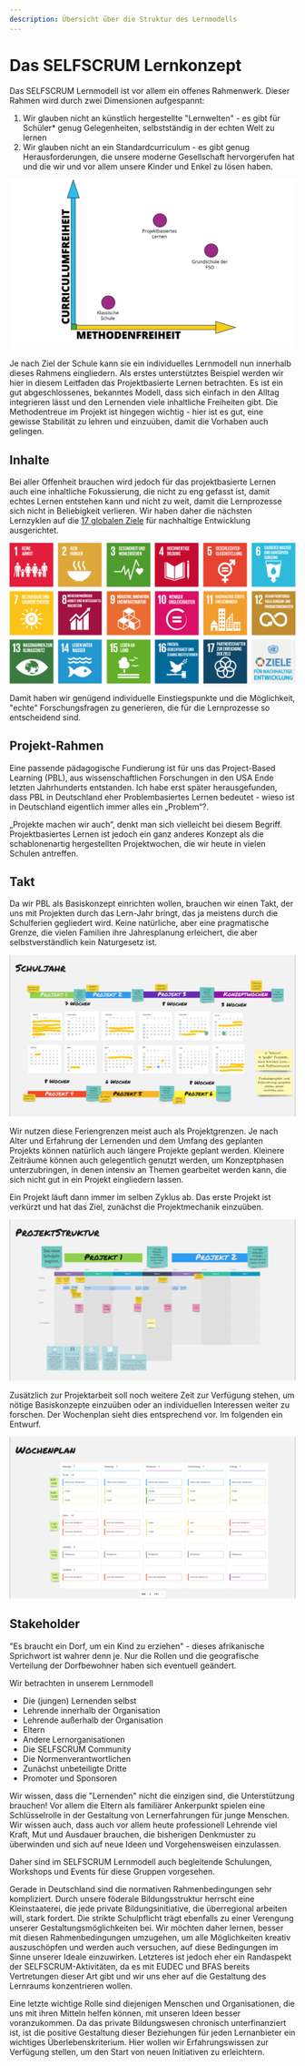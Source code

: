 ```yaml
---
description: Übersicht über die Struktur des Lernmodells
---
```


# Das SELFSCRUM Lernkonzept

Das SELFSCRUM Lernmodell ist vor allem ein offenes Rahmenwerk. Dieser Rahmen wird durch zwei Dimensionen aufgespannt:

1. Wir glauben nicht an künstlich hergestellte "Lernwelten" - es gibt für Schüler\* genug Gelegenheiten, selbstständig in der echten Welt zu lernen
2. Wir glauben nicht an ein Standardcurriculum - es gibt genug Herausforderungen, die unsere moderne Gesellschaft hervorgerufen hat und die wir und vor allem unsere Kinder und Enkel zu lösen haben.

![Rahmen des Lernmodells](../.gitbook/assets/rahmen.png)

Je nach Ziel der Schule kann sie ein individuelles Lernmodell nun innerhalb dieses Rahmens eingliedern. Als erstes unterstütztes Beispiel werden wir hier in diesem Leitfaden das Projektbasierte Lernen betrachten. Es ist ein gut abgeschlossenes, bekanntes Modell, dass sich einfach in den Alltag integrieren lässt und den Lernenden viele inhaltliche Freiheiten gibt. Die Methodentreue im Projekt ist hingegen wichtig - hier ist es gut, eine gewisse Stabilität zu lehren und einzuüben, damit die Vorhaben auch gelingen.

## Inhalte

Bei aller Offenheit brauchen wird jedoch für das projektbasierte Lernen auch eine inhaltliche Fokussierung, die nicht zu eng gefasst ist, damit echtes Lernen entstehen kann und  nicht zu weit, damit die Lernprozesse sich nicht in Beliebigkeit verlieren. Wir haben daher die nächsten Lernzyklen auf die [17 globalen Ziele](https://17ziele.de/) für nachhaltige Entwicklung ausgerichtet.

![Die 17 Ziele f&#xFC;r nachhaltige Entwicklung](../.gitbook/assets/grafik.png)

Damit haben wir genügend individuelle Einstiegspunkte und die Möglichkeit, "echte" Forschungsfragen zu generieren, die für die Lernprozesse so entscheidend sind.

## Projekt-Rahmen

Eine passende pädagogische Fundierung ist für uns das Project-Based Learning \(PBL\), aus wissenschaftlichen Forschungen in den USA Ende letzten Jahrhunderts entstanden. Ich habe erst später herausgefunden, dass PBL in Deutschland eher Problembasiertes Lernen bedeutet - wieso ist in Deutschland eigentlich immer alles ein „Problem“?.

„Projekte machen wir auch“, denkt man sich vielleicht bei diesem Begriff. Projektbasiertes Lernen ist jedoch ein ganz anderes Konzept als die schablonenartig hergestellten Projektwochen, die wir heute in vielen Schulen antreffen.

## Takt

Da wir PBL als Basiskonzept einrichten wollen, brauchen wir einen Takt, der uns mit Projekten durch das Lern-Jahr bringt, das ja meistens durch die Schulferien gegliedert wird. Keine natürliche, aber eine pragmatische Grenze, die vielen Familien ihre Jahresplanung erleichert, die aber selbstverständlich kein Naturgesetz ist.

![Beispielkalender f&#xFC;r einen PBL-Takt](../.gitbook/assets/kalender.png)

Wir nutzen diese Feriengrenzen meist auch als Projektgrenzen. Je nach Alter und Erfahrung der Lernenden und dem Umfang des geplanten Projekts können natürlich auch längere Projekte geplant werden. Kleinere Zeiträume können auch gelegentlich genutzt werden, um Konzeptphasen unterzubringen, in denen intensiv an Themen gearbeitet werden kann, die sich nicht gut in ein Projekt eingliedern lassen.

Ein Projekt läuft dann immer im selben Zyklus ab. Das erste Projekt ist verkürzt und hat das Ziel, zunächst die Projektmechanik einzuüben.

![Grobentwurf f&#xFC;r das erste Projekt](../.gitbook/assets/project_structure.png)

Zusätzlich zur Projektarbeit soll noch weitere Zeit zur Verfügung stehen, um nötige Basiskonzepte einzuüben oder an individuellen Interessen weiter zu forschen. Der Wochenplan sieht dies entsprechend vor. Im folgenden ein Entwurf.

![Grobentwurf f&#xFC;r einen Wochenplan](../.gitbook/assets/wochenplan.png)

## Stakeholder

"Es braucht ein Dorf, um ein Kind zu erziehen" - dieses afrikanische Sprichwort ist wahrer denn je. Nur die Rollen und die geografische Verteilung der Dorfbewohner haben sich eventuell geändert.

Wir betrachten in unserem Lernmodell

* Die \(jungen\) Lernenden selbst
* Lehrende innerhalb der Organisation
* Lehrende außerhalb der Organisation
* Eltern
* Andere Lernorganisationen
* Die SELFSCRUM Community
* Die Normenverantwortlichen
* Zunächst unbeteiligte Dritte
* Promoter und Sponsoren

Wir wissen, dass die "Lernenden" nicht die einzigen sind, die Unterstützung brauchen! Vor allem die Eltern als familiärer Ankerpunkt spielen eine Schlüsselrolle in der Gestaltung von Lernerfahrungen für junge Menschen. Wir wissen auch, dass auch vor allem heute professionell Lehrende viel Kraft, Mut und Ausdauer brauchen, die bisherigen Denkmuster zu überwinden und sich auf neue Ideen und Vorgehensweisen einzulassen.

Daher sind im SELFSCRUM Lernmodell auch begleitende Schulungen, Workshops und Events für diese Gruppen vorgesehen.

Gerade in Deutschland sind die normativen Rahmenbedingungen sehr kompliziert. Durch unsere föderale Bildungsstruktur herrscht eine Kleinstaaterei, die jede private Bildungsinitiative, die überregional arbeiten will, stark fordert. Die strikte Schulpflicht trägt ebenfalls zu einer Verengung unserer Gestaltungsmöglichkeiten bei. Wir möchten daher lernen, besser mit diesen Rahmenbedingungen umzugehen, um alle Möglichkeiten kreativ auszuschöpfen und werden auch versuchen, auf diese Bedingungen im Sinne unserer Ideale einzuwirken. Letzteres ist jedoch eher ein Randaspekt der SELFSCRUM-Aktivitäten, da es mit EUDEC und BFAS bereits Vertretungen dieser Art gibt und wir uns eher auf die Gestaltung des Lernraums konzentrieren wollen.

Eine letzte wichtige Rolle sind diejenigen Menschen und Organisationen, die uns mit ihren Mitteln helfen können, mit unseren Ideen besser voranzukommen. Da das private Bildungswesen chronisch unterfinanziert ist, ist die positive Gestaltung dieser Beziehungen für jeden Lernanbieter ein wichtiges Überlebenskriterium. Hier wollen wir Erfahrungswissen zur Verfügung stellen, um den Start von neuen Initiativen zu erleichtern.

